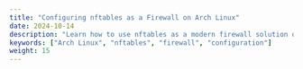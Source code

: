 ```yaml
---
title: "Configuring nftables as a Firewall on Arch Linux"
date: 2024-10-14
description: "Learn how to use nftables as a modern firewall solution on Arch Linux."
keywords: ["Arch Linux", "nftables", "firewall", "configuration"]
weight: 15
---
```

